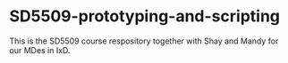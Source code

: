 # SD5509-prototyping-and-scripting
This is the SD5509 course respository together with Shay and Mandy for our MDes in IxD.
